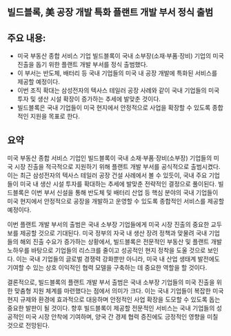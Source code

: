 ## 빌드블록, 美 공장 개발 특화 플랜트 개발 부서 정식 출범

## 주요 내용:
*   미국 부동산 종합 서비스 기업 빌드블록이 국내 소부장(소재·부품·장비) 기업의 미국 진출을 돕기 위한 플랜트 개발 부서를 정식 출범했다.
*   이 부서는 반도체, 배터리 등 국내 기업들의 미국 내 공장 개발에 특화된 서비스를 제공할 예정이다.
*   이번 조직 확대는 삼성전자의 텍사스 테일러 공장 사례와 같이 국내 기업들의 미국 투자 및 생산 시설 확장이 증가하는 추세에 발맞춘 것이다.
*   빌드블록은 국내 기업들이 미국 현지에서 안정적으로 사업을 확장할 수 있도록 종합적인 지원을 목표로 한다.

## 요약
미국 부동산 종합 서비스 기업인 빌드블록이 국내 소재·부품·장비(소부장) 기업들의 미국 시장 진출을 적극적으로 지원하기 위해 플랜트 개발 부서를 공식적으로 출범시켰다. 이는 최근 삼성전자의 텍사스 테일러 공장 건설 사례에서 볼 수 있듯이, 국내 주요 기업들이 미국 내 생산 시설 투자를 확대하는 추세에 발맞춘 전략적인 결정으로 풀이된다. 빌드블록은 이번 부서 신설을 통해 반도체 및 배터리 산업 등 핵심 분야의 국내 기업들이 미국 현지에서 안정적으로 공장을 개발하고 운영할 수 있도록 종합적인 서비스를 제공할 예정이다.

이번 플랜트 개발 부서의 출범은 국내 소부장 기업들에게 미국 시장 진출의 중요한 교두보를 제공할 것으로 기대된다. 미국 정부의 자국 내 생산 장려 정책과 맞물려 국내 기업들의 해외 진출 수요가 증가하는 상황에서, 빌드블록은 전문적인 부동산 및 플랜트 개발 노하우를 바탕으로 기업들의 리스크를 줄이고 성공적인 현지 정착을 도울 것으로 보인다. 이는 국내 기업들의 글로벌 경쟁력 강화뿐만 아니라, 미국 내 산업 생태계 발전에도 기여할 수 있는 상호 이익적인 협력 모델을 구축하는 데 중요한 역할을 할 것이다.

결론적으로, 빌드블록의 플랜트 개발 부서 출범은 국내 소부장 기업들의 미국 진출을 위한 맞춤형 지원 체계를 마련했다는 점에서 의미가 크다. 이는 국내 기업들이 복잡한 미국 현지 규제와 환경에 효과적으로 대응하며 안정적인 사업 확장을 도모할 수 있도록 돕는 중요한 발판이 될 것이다. 향후 빌드블록이 제공할 전문적인 서비스는 국내 기업들의 성공적인 미국 시장 안착에 기여하며, 양국 간 경제 협력 증진에도 긍정적인 영향을 미칠 것으로 전망된다.